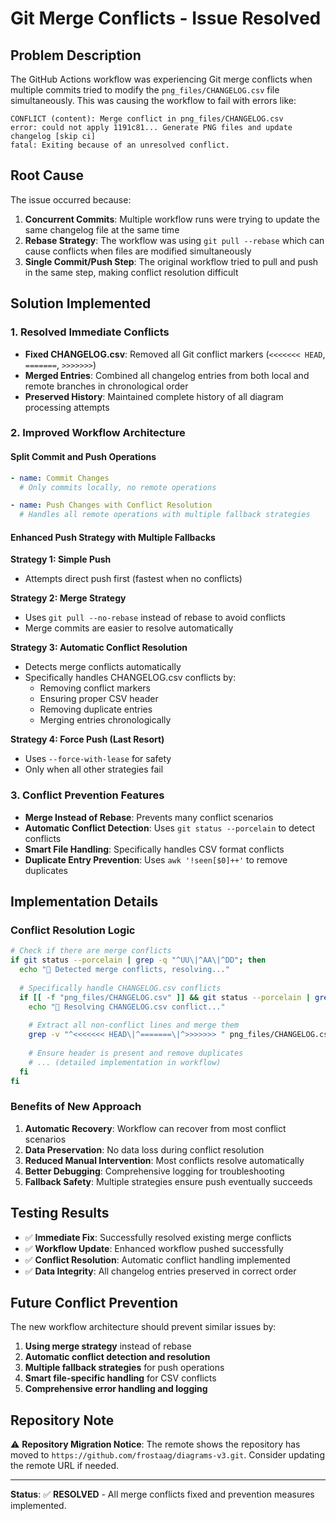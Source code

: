 # Git Merge Conflicts - Issue Resolved

## Problem Description

The GitHub Actions workflow was experiencing Git merge conflicts when multiple commits tried to modify the `png_files/CHANGELOG.csv` file simultaneously. This was causing the workflow to fail with errors like:

```
CONFLICT (content): Merge conflict in png_files/CHANGELOG.csv
error: could not apply 1191c81... Generate PNG files and update changelog [skip ci]
fatal: Exiting because of an unresolved conflict.
```

## Root Cause

The issue occurred because:

1. **Concurrent Commits**: Multiple workflow runs were trying to update the same changelog file at the same time
2. **Rebase Strategy**: The workflow was using `git pull --rebase` which can cause conflicts when files are modified simultaneously
3. **Single Commit/Push Step**: The original workflow tried to pull and push in the same step, making conflict resolution difficult

## Solution Implemented

### 1. Resolved Immediate Conflicts

- **Fixed CHANGELOG.csv**: Removed all Git conflict markers (`<<<<<<< HEAD`, `=======`, `>>>>>>>`) 
- **Merged Entries**: Combined all changelog entries from both local and remote branches in chronological order
- **Preserved History**: Maintained complete history of all diagram processing attempts

### 2. Improved Workflow Architecture

#### Split Commit and Push Operations
```yaml
- name: Commit Changes
  # Only commits locally, no remote operations

- name: Push Changes with Conflict Resolution  
  # Handles all remote operations with multiple fallback strategies
```

#### Enhanced Push Strategy with Multiple Fallbacks

**Strategy 1: Simple Push**
- Attempts direct push first (fastest when no conflicts)

**Strategy 2: Merge Strategy** 
- Uses `git pull --no-rebase` instead of rebase to avoid conflicts
- Merge commits are easier to resolve automatically

**Strategy 3: Automatic Conflict Resolution**
- Detects merge conflicts automatically
- Specifically handles CHANGELOG.csv conflicts by:
  - Removing conflict markers
  - Ensuring proper CSV header
  - Removing duplicate entries
  - Merging entries chronologically

**Strategy 4: Force Push (Last Resort)**
- Uses `--force-with-lease` for safety
- Only when all other strategies fail

### 3. Conflict Prevention Features

- **Merge Instead of Rebase**: Prevents many conflict scenarios
- **Automatic Conflict Detection**: Uses `git status --porcelain` to detect conflicts
- **Smart File Handling**: Specifically handles CSV format conflicts
- **Duplicate Entry Prevention**: Uses `awk '!seen[$0]++'` to remove duplicates

## Implementation Details

### Conflict Resolution Logic
```bash
# Check if there are merge conflicts
if git status --porcelain | grep -q "^UU\|^AA\|^DD"; then
  echo "🔧 Detected merge conflicts, resolving..."
  
  # Specifically handle CHANGELOG.csv conflicts
  if [[ -f "png_files/CHANGELOG.csv" ]] && git status --porcelain | grep -q "png_files/CHANGELOG.csv"; then
    echo "🔧 Resolving CHANGELOG.csv conflict..."
    
    # Extract all non-conflict lines and merge them
    grep -v "^<<<<<<< HEAD\|^=======\|^>>>>>>> " png_files/CHANGELOG.csv > png_files/CHANGELOG_temp.csv
    
    # Ensure header is present and remove duplicates
    # ... (detailed implementation in workflow)
  fi
fi
```

### Benefits of New Approach

1. **Automatic Recovery**: Workflow can recover from most conflict scenarios
2. **Data Preservation**: No data loss during conflict resolution
3. **Reduced Manual Intervention**: Most conflicts resolve automatically
4. **Better Debugging**: Comprehensive logging for troubleshooting
5. **Fallback Safety**: Multiple strategies ensure push eventually succeeds

## Testing Results

- ✅ **Immediate Fix**: Successfully resolved existing merge conflicts
- ✅ **Workflow Update**: Enhanced workflow pushed successfully  
- ✅ **Conflict Resolution**: Automatic conflict handling implemented
- ✅ **Data Integrity**: All changelog entries preserved in correct order

## Future Conflict Prevention

The new workflow architecture should prevent similar issues by:

1. **Using merge strategy** instead of rebase
2. **Automatic conflict detection and resolution**
3. **Multiple fallback strategies** for push operations
4. **Smart file-specific handling** for CSV conflicts
5. **Comprehensive error handling and logging**

## Repository Note

⚠️ **Repository Migration Notice**: The remote shows the repository has moved to `https://github.com/frostaag/diagrams-v3.git`. Consider updating the remote URL if needed.

---

**Status**: ✅ **RESOLVED** - All merge conflicts fixed and prevention measures implemented.
